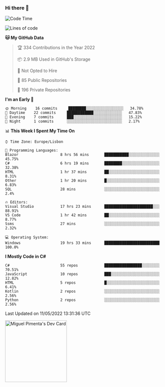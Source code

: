 ### Hi there 👋

<!--
**miguelpimenta/miguelpimenta** is a ✨ _special_ ✨ repository because its `README.md` (this file) appears on your GitHub profile.

Here are some ideas to get you started:

- 🔭 I’m currently working on ...
- 🌱 I’m currently learning ...
- 👯 I’m looking to collaborate on ...
- 🤔 I’m looking for help with ...
- 💬 Ask me about ...
- 📫 How to reach me: ...
- 😄 Pronouns: ...
- ⚡ Fun fact: ...
-->

<!--START_SECTION:waka-->
![Code Time](http://img.shields.io/badge/Code%20Time-3%2C513%20hrs%2056%20mins-blue)

![Lines of code](https://img.shields.io/badge/From%20Hello%20World%20I%27ve%20Written-15%20Thousand%20lines%20of%20code-blue)

**🐱 My GitHub Data** 

> 🏆 334 Contributions in the Year 2022
 > 
> 📦 2.9 MB Used in GitHub's Storage 
 > 
> 🚫 Not Opted to Hire
 > 
> 📜 85 Public Repositories 
 > 
> 🔑 196 Private Repositories  
 > 
**I'm an Early 🐤** 

```text
🌞 Morning    16 commits     ████████░░░░░░░░░░░░░░░░░   34.78% 
🌆 Daytime    22 commits     ████████████░░░░░░░░░░░░░   47.83% 
🌃 Evening    7 commits      ███░░░░░░░░░░░░░░░░░░░░░░   15.22% 
🌙 Night      1 commits      ░░░░░░░░░░░░░░░░░░░░░░░░░   2.17%

```


📊 **This Week I Spent My Time On** 

```text
⌚︎ Time Zone: Europe/Lisbon

💬 Programming Languages: 
Blazor                   8 hrs 56 mins       ███████████░░░░░░░░░░░░░░   45.75% 
C#                       6 hrs 19 mins       ████████░░░░░░░░░░░░░░░░░   32.38% 
HTML                     1 hr 37 mins        ██░░░░░░░░░░░░░░░░░░░░░░░   8.31% 
Other                    1 hr 20 mins        █░░░░░░░░░░░░░░░░░░░░░░░░   6.83% 
SQL                      28 mins             ░░░░░░░░░░░░░░░░░░░░░░░░░   2.4%

🔥 Editors: 
Visual Studio            17 hrs 23 mins      ██████████████████████░░░   88.91% 
VS Code                  1 hr 42 mins        ██░░░░░░░░░░░░░░░░░░░░░░░   8.77% 
Ssms                     27 mins             ░░░░░░░░░░░░░░░░░░░░░░░░░   2.32%

💻 Operating System: 
Windows                  19 hrs 33 mins      █████████████████████████   100.0%

```

**I Mostly Code in C#** 

```text
C#                       55 repos            █████████████████░░░░░░░░   70.51% 
JavaScript               10 repos            ███░░░░░░░░░░░░░░░░░░░░░░   12.82% 
HTML                     5 repos             █░░░░░░░░░░░░░░░░░░░░░░░░   6.41% 
Kotlin                   2 repos             ░░░░░░░░░░░░░░░░░░░░░░░░░   2.56% 
Python                   2 repos             ░░░░░░░░░░░░░░░░░░░░░░░░░   2.56%

```



 Last Updated on 11/05/2022 13:31:36 UTC
<!--END_SECTION:waka-->

<a href="https://app.daily.dev/MiguelPimenta"><img src="https://api.daily.dev/devcards/05b7ad917b6047f3b1368fb0fe084ad8.png?r=sx6" width="200" alt="Miguel Pimenta's Dev Card"/></a>
